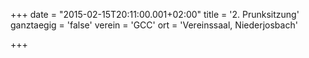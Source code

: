 +++
date = "2015-02-15T20:11:00.001+02:00"
title = '2. Prunksitzung'
ganztaegig = 'false'
verein = 'GCC'
ort = 'Vereinssaal, Niederjosbach'

+++

      